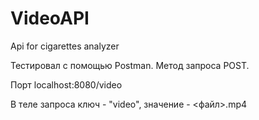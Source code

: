 # VideoAPI
Api for cigarettes analyzer

Тестировал с помощью Postman. Метод запроса POST.

Порт localhost:8080/video

В теле запроса ключ - "video", значение - <файл>.mp4
